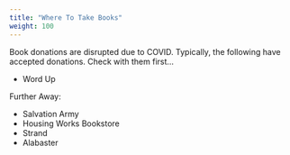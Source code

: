 ```yaml
---
title: "Where To Take Books"
weight: 100
---
```


Book donations are disrupted due to COVID. Typically, the following have accepted donations. Check with them first...

- Word Up

Further Away:

- Salvation Army
- Housing Works Bookstore
- Strand
- Alabaster